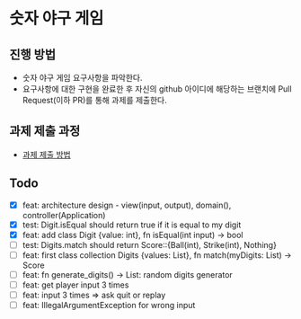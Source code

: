 # 숫자 야구 게임

## 진행 방법

* 숫자 야구 게임 요구사항을 파악한다.
* 요구사항에 대한 구현을 완료한 후 자신의 github 아이디에 해당하는 브랜치에 Pull Request(이하 PR)를 통해 과제를 제출한다.

## 과제 제출 과정

* [과제 제출 방법](https://github.com/next-step/nextstep-docs/tree/master/precourse)

## Todo

- [x] feat: architecture design - view(input, output), domain(), controller(Application)
- [x] test: Digit.isEqual should return true if it is equal to my digit
- [x] feat: add class Digit {value: int}, fn isEqual(int input) -> bool
- [ ] test: Digits.match should return Score::{Ball(int), Strike(int), Nothing}
- [ ] feat: first class collection Digits {values: List<Digit>}, fn match(myDigits: List<Digit>) -> Score
- [ ] feat: fn generate_digits() -> List<Digit>: random digits generator
- [ ] feat: get player input 3 times
- [ ] feat: input 3 times => ask quit or replay
- [ ] feat: IllegalArgumentException for wrong input